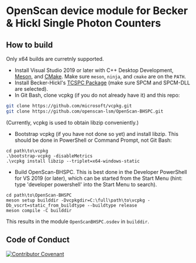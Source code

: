 # OpenScan device module for Becker & Hickl Single Photon Counters

## How to build

Only x64 builds are curretnly supported.

- Install Visual Studio 2019 or later with C++ Desktop Development,
  [Meson](https://github.com/mesonbuild/meson/releases), and
  [CMake](https://cmake.org/download/). Make sure `meson`, `ninja`, and `cmake`
  are on the `PATH`.
- Install Becker-Hickl's
  [TCSPC Package](https://www.becker-hickl.com/products/tcspc-package/#product-download)
  (make sure SPCM and SPCM-DLL are selected).
- In Git Bash, clone vcpkg (if you do not already have it) and this repo:

```sh
git clone https://github.com/microsoft/vcpkg.git
git clone https://github.com/openscan-lsm/OpenScan-BHSPC.git
```

(Currently, vcpkg is used to obtain libzip conveniently.)

- Bootstrap vcpkg (if you have not done so yet) and install libzip. This should
  be done in PowerShell or Command Prompt, not Git Bash:

```pwsh
cd path\to\vcpkg
.\bootstrap-vcpkg -disableMetrics
.\vcpkg install libzip --triplet=x64-windows-static
```

- Build OpenScan-BHSPC. This is best done in the Developer PowerShell for VS
  2019 (or later), which can be started from the Start Menu (hint: type
  'developer powershell' into the Start Menu to search).

```pwsh
cd path\to\OpenScan-BHSPC
meson setup builddir -Dvcpkgdir=C:\full\path\to\vcpkg -Db_vscrt=static_from_buildtype --buildtype release
meson compile -C builddir
```

This results in the module `OpenScanBHSPC.osdev` in `builddir`.

## Code of Conduct

[![Contributor Covenant](https://img.shields.io/badge/Contributor%20Covenant-2.0-4baaaa.svg)](https://github.com/openscan-lsm/OpenScan/blob/main/CODE_OF_CONDUCT.md)
